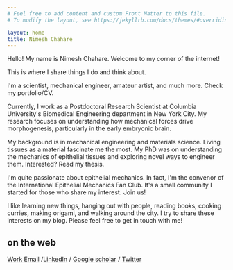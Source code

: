 ```yaml
---
# Feel free to add content and custom Front Matter to this file.
# To modify the layout, see https://jekyllrb.com/docs/themes/#overriding-theme-defaults

layout: home
title: Nimesh Chahare
---
```


Hello! My name is Nimesh Chahare. Welcome to my corner of the internet!

This is where I share things I do and think about.

I'm a scientist, mechanical engineer, amateur artist, and much more. Check my portfolio/CV.

Currently, I work as a Postdoctoral Research Scientist at Columbia University's Biomedical Engineering department in New York City. My research focuses on understanding how mechanical forces drive morphogenesis, particularly in the early embryonic brain.

My background is in mechanical engineering and materials science. Living tissues as a material fascinate me the most. My PhD was on understanding the mechanics of epithelial tissues and exploring novel ways to engineer them. Interested? Read my thesis.

I'm quite passionate about epithelial mechanics. In fact, I'm the convenor of the International Epithelial Mechanics Fan Club. It's a small community I started for those who share my interest. Join us!

I like learning new things, hanging out with people, reading books, cooking curries, making origami, and walking around the city. I try to share these interests on my blog. Please feel free to get in touch with me!

## on the web

[Work Email](mailto:nimesh.c@columbia.edu) /[LinkedIn](https://www.linkedin.com/in/nchahare/) / [Google scholar](https://scholar.google.com/citations?user=g0yOthAAAAAJ&hl=en&oi=ao) / [Twitter](https://twitter.com/onenimesa/)

